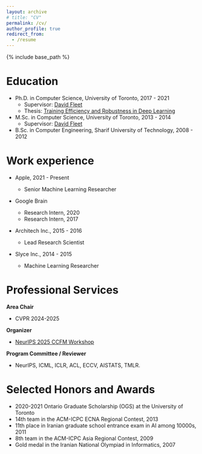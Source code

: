 ```yaml
---
layout: archive
# title: "CV"
permalink: /cv/
author_profile: true
redirect_from:
  - /resume
---
```


{% include base_path %}

Education
======
* Ph.D. in Computer Science, University of Toronto, 2017 - 2021
  * Supervisor: [David Fleet](http://www.cs.toronto.edu/~fleet/)
  * Thesis: [Training Efficiency and Robustness in Deep Learning](https://www.proquest.com/openview/a55a46d2e5040894dcd13ca59c35a197/1?pq-origsite=gscholar&cbl=18750&diss=y)
* M.Sc. in Computer Science, University of Toronto, 2013 - 2014
  * Supervisor: [David Fleet](http://www.cs.toronto.edu/~fleet/)
* B.Sc. in Computer Engineering, Sharif University of Technology, 2008 - 2012

Work experience
======
* Apple, 2021 - Present
  * Senior Machine Learning Researcher

* Google Brain
  * Research Intern, 2020
  * Research Intern, 2017

* Architech Inc., 2015 - 2016
  * Lead Research Scientist

* Slyce Inc., 2014 - 2015
  * Machine Learning Researcher

Professional Services
======
**Area Chair**
* CVPR 2024-2025

**Organizer**
* [NeurIPS 2025 CCFM Workshop](https://sites.google.com/view/ccfm-neurips2025)

**Program Committee / Reviewer**
* NeurIPS, ICML, ICLR, ACL, ECCV, AISTATS, TMLR.

Selected Honors and Awards
======
* 2020-2021 Ontario Graduate Scholarship (OGS) at the University of Toronto
* 14th team in the ACM-ICPC ECNA Regional Contest, 2013
* 11th place in Iranian graduate school entrance exam in AI among 10000s, 2011
* 8th team in the ACM-ICPC Asia Regional Contest, 2009
* Gold medal in the Iranian National Olympiad in Informatics, 2007

<!---
Skills
======
* Skill 1
* Skill 2
  * Sub-skill 2.1
  * Sub-skill 2.2
  * Sub-skill 2.3
* Skill 3

Publications
======
  <ul>{% for post in site.publications reversed %}
    {% include archive-single-cv.html %}
  {% endfor %}</ul>
  
Talks
======
  <ul>{% for post in site.talks reversed %}
    {% include archive-single-talk-cv.html  %}
  {% endfor %}</ul>
  
Teaching
======
  <ul>{% for post in site.teaching reversed %}
    {% include archive-single-cv.html %}
  {% endfor %}</ul>
  
Service and leadership
======
* Currently signed in to 43 different slack teams
-->
